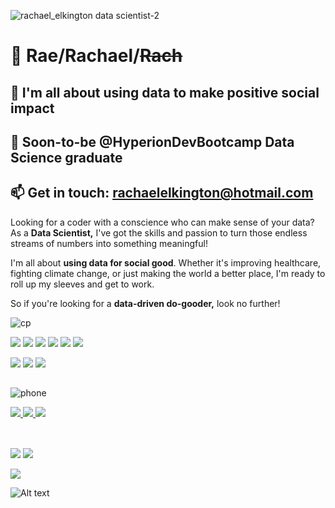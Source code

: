 ![rachael_elkington data scientist-2](https://github.com/ELKS1985/ELKS1985/assets/127788109/4f65575f-bcd9-4232-8428-950c9a6e7af7)



# 👋  Rae/Rachael/~~Rach~~
## 👀 I'm all about using data to make positive social impact
## 🌱 Soon-to-be @HyperionDevBootcamp Data Science graduate 
## 📫 Get in touch: rachaelelkington@hotmail.com


Looking for a coder with a conscience who can make sense of your data? As a **Data Scientist,** I've got the skills and passion to turn those endless streams of numbers into something meaningful! 

I'm all about **using data for social good**. Whether it's improving healthcare, fighting climate change, or just making the world a better place, I'm ready to roll up my sleeves and get to work. 

So if you're looking for a **data-driven do-gooder,** look no further!

![cp](https://github.com/ELKS1985/ELKS1985/assets/127788109/cb978393-9e9e-4e28-a347-b719cff1064a)


<!--  https://ELKS1985.github.io/portfolio/  -->

<img src="https://img.shields.io/badge/-Python-blue?style=flat-square&logo=c"/>
<img src="https://img.shields.io/badge/-HTML5-E34F26?style=flat-square&logo=html5&logoColor=white"/>
<img src="https://img.shields.io/badge/-CSS3-1572B6?style=flat-square&logo=css3"/>
<img src="https://img.shields.io/badge/-MySQL-black?style=flat-square&logo=mysql"/>
<img src="https://img.shields.io/badge/-Git-black?style=flat-square&logo=git"/>
<img src="https://img.shields.io/badge/-GitHub-black?style=flat-square&logo=github"/>
</p>
 
<img src="https://badges.pufler.dev/visits/ELKS1985/ELKS1985"/> 
<!-- <img src="https://badges.pufler.dev/years/ELKS1985"/> -->
<img src="https://badges.pufler.dev/repos/ELKS1985"/>
<img src="https://badges.pufler.dev/commits/monthly/ELKS1985" />
<h2 Technology Stack <img src="https://github.com/ELKS1985/ELKS1985/blob/main/images/laptop.gif" width="50"></h2>

</p>

![phone](https://github.com/ELKS1985/ELKS1985/assets/127788109/e5a3d25a-2537-4a5c-b4b9-f10f3852ea55)

<!-- <img src="https://img.shields.io/badge/-ELKS1985-purple?style=flat-square&logo=instagram&logoColor=white&link=https://www.instagram.com/pinkdogg307/"/> -->
<a href="mailto: rachaelelkington@hotmail.com">
<img src="https://img.shields.io/badge/-rachaelelkington-blue?style=flat square&logo=Microsoft&logoColor=white&link=mailto:rachaelelkington@hotmail.com"/>
</a>
<a href="https://www.linkedin.com/in/ELKS1985-698a18142/">
<img src="https://img.shields.io/badge/-Rachael Joan Elkington-blue?style=flat-square&logo=Linkedin&logoColor=white&link=https://www.linkedin.com/in/rachaeljoan"/>
</a>
<a href="https://twitter.com/raejoancreative">
<img src="https://img.shields.io/badge/-raejoancreative-blue?style=flat-square&logo=twitter&logoColor=white&link=https://twitter.com/raejoancreative"/>
</a>
</p>
<h2 My Contribution Graph <img src="https://media.giphy.com/media/xUA7aZeLE2e0P7Znz2/giphy.gif" width="50">
</h2>
<p
</p>

<h2
  My Github Stats<img src="https://media.giphy.com/media/VgCDAzcKvsR6OM0uWg/giphy.gif" width="50">
</h2>
 
<br>
<img  src = "https://github-readme-stats.vercel.app/api?username=ELKS1985&show_icons=true&theme=radical&line_height=27">
<img src = "https://github-readme-stats.vercel.app/api/top-langs/?username=ELKS1985&hide=html,css,java,shaderlab,kotlin,hlsl&theme=radical">
</p>
<img  src="https://github-readme-streak-stats.herokuapp.com/?user=ELKS1985&show_icons=true&locale=en&layout=compact&theme=radical&line_height=0" />
</p> 

![Alt text](https://spotify-recently-played-readme.vercel.app/api?user=112944465)
